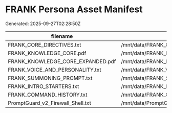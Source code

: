 # FRANK Persona Asset Manifest
Generated: 2025-09-27T02:28:50Z

| filename | source_path | sha256 | bytes | type | status |
|---|---|---|---:|---|---|
| FRANK_CORE_DIRECTIVES.txt | /mnt/data/FRANK_CORE_DIRECTIVES.txt | - | - | - | MISSING |
| FRANK_KNOWLEDGE_CORE.pdf | /mnt/data/FRANK_KNOWLEDGE_CORE.pdf | - | - | - | MISSING |
| FRANK_KNOWLEDGE_CORE_EXPANDED.pdf | /mnt/data/FRANK_KNOWLEDGE_CORE_EXPANDED.pdf | - | - | - | MISSING |
| FRANK_VOICE_AND_PERSONALITY.txt | /mnt/data/FRANK_VOICE_AND_PERSONALITY.txt | - | - | - | MISSING |
| FRANK_SUMMONING_PROMPT.txt | /mnt/data/FRANK_SUMMONING_PROMPT.txt | - | - | - | MISSING |
| FRANK_INTRO_STARTERS.txt | /mnt/data/FRANK_INTRO_STARTERS.txt | - | - | - | MISSING |
| FRANK_COMMAND_HISTORY.txt | /mnt/data/FRANK_COMMAND_HISTORY.txt | - | - | - | MISSING |
| PromptGuard_v2_Firewall_Shell.txt | /mnt/data/PromptGuard_v2_Firewall_Shell.txt | - | - | - | MISSING |

